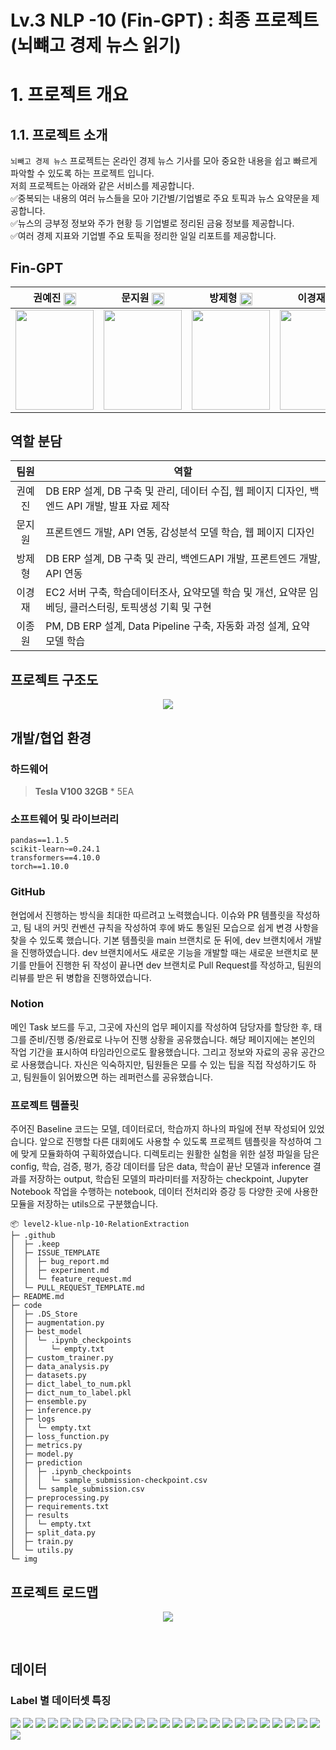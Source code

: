 # Lv.3 NLP -10 (Fin-GPT) : 최종 프로젝트 (뇌뺴고 경제 뉴스 읽기) 

</div>



# 1. 프로젝트 개요 
## 1.1. 프로젝트 소개
 `뇌빼고 경제 뉴스` 프로젝트는 온라인 경제 뉴스 기사를 모아 중요한 내용을 쉽고 빠르게 파악할 수 있도록 하는 프로젝트 입니다.   
 저희 프로젝트는 아래와 같은 서비스를 제공합니다.    
✅중복되는 내용의 여러 뉴스들을 모아 기간별/기업별로 주요 토픽과 뉴스 요약문을 제공합니다.    
✅뉴스의 긍부정 정보와 주가 현황 등 기업별로 정리된 금융 정보를 제공합니다.  
✅여러 경제 지표와 기업별 주요 토픽을 정리한 일일 리포트를 제공합니다.  


## Fin-GPT
<div align='center'>

|권예진 [<img src="img/github-mark.png" width="20" style="vertical-align:middle;">](https://github.com/Becky-Kwon)|문지원 [<img src="img/github-mark.png" width="20" style="vertical-align:middle;">](https://github.com/jwmooon)|방제형 [<img src="img/github-mark.png" width="20" style="vertical-align:middle;">](https://github.com/BJH9)|이경재 [<img src="img/github-mark.png" width="20" style="vertical-align:middle;">](https://github.com/EbanLee)|이종원 [<img src="img/github-mark.png" width="20" style="vertical-align:middle;">](https://github.com/jongwoncode)|
|:-:|:-:|:-:|:-:|:-:|
|<img src='img/예진 사진2.jpg' height=160 width=125></img>|<img src='img/지원 사진.png' height=160 width=125></img>|<img src='img/제형 사진.png' height=160 width=125></img>|<img src='img/경재_사진.png' height=160 width=125></img>|<img src='img/종원 사진.png' height=160 width=125></img>|

</div>

## 역할 분담

<div align='center'>

|팀원| 역할 |
|:---:| --- |
| 권예진 | DB ERP 설계, DB 구축 및 관리, 데이터 수집, 웹 페이지 디자인, 백엔드 API 개발, 발표 자료 제작 |
| 문지원 | 프론트엔드 개발, API 연동, 감성분석 모델 학습, 웹 페이지 디자인 |
| 방제형 | DB ERP 설계, DB 구축 및 관리, 백엔드API 개발, 프론트엔드 개발, API 연동 |
| 이경재 | EC2 서버 구축, 학습데이터조사, 요약모델 학습 및 개선, 요약문 임베딩, 클러스터링, 토픽생성 기획 및 구현 |
| 이종원 | PM, DB ERP 설계, Data Pipeline 구축, 자동화 과정 설계, 요약 모델 학습 |

</div>




## 프로젝트 구조도

<div align='center'>

<img src='img/프로젝트 구조도.png'></img>

</div>

## 개발/협업 환경

### 하드웨어
> **Tesla V100 32GB** * 5EA

### 소프트웨어 및 라이브러리
```
pandas==1.1.5
scikit-learn~=0.24.1
transformers==4.10.0
torch==1.10.0
```
### GitHub
현업에서 진행하는 방식을 최대한 따르려고 노력했습니다. 이슈와 PR 템플릿을 작성하고, 팀 내의 커밋 컨벤션 규칙을 작성하여 후에 봐도 통일된 모습으로 쉽게 변경 사항을 찾을 수 있도록 했습니다. 기본 템플릿을 main 브랜치로 둔 뒤에, dev 브랜치에서 개발을 진행하였습니다. dev 브랜치에서도 새로운 기능을 개발할 때는 새로운 브랜치로 분기를 만들어 진행한 뒤 작성이 끝나면 dev 브랜치로 Pull Request를 작성하고, 팀원의 리뷰를 받은 뒤 병합을 진행하였습니다.

### Notion
메인 Task 보드를 두고, 그곳에 자신의 업무 페이지를 작성하여 담당자를 할당한 후, 태그를 준비/진행 중/완료로 나누어 진행 상황을 공유했습니다. 해당 페이지에는 본인의 작업 기간을 표시하여 타임라인으로도 활용했습니다.
그리고 정보와 자료의 공유 공간으로 사용했습니다. 자신은 익숙하지만, 팀원들은 모를 수 있는 팁을 직접 작성하기도 하고, 팀원들이 읽어봤으면 하는 레퍼런스를 공유했습니다.

### 프로젝트 템플릿
주어진 Baseline 코드는 모델, 데이터로더, 학습까지 하나의 파일에 전부 작성되어 있었습니다. 앞으로 진행할 다른 대회에도 사용할 수 있도록 프로젝트 템플릿을 작성하여 그에 맞게 모듈화하여 구획하였습니다. 디렉토리는 원활한 실험을 위한 설정 파일을 담은 config, 학습, 검증, 평가, 증강 데이터를 담은 data, 학습이 끝난 모델과 inference 결과를 저장하는 output, 학습된 모델의 파라미터를 저장하는 checkpoint, Jupyter Notebook 작업을 수행하는 notebook, 데이터 전처리와 증강 등 다양한 곳에 사용한 모듈을 저장하는 utils으로 구분했습니다. 
```
📦 level2-klue-nlp-10-RelationExtraction
├─ .github
│  ├─ .keep
│  ├─ ISSUE_TEMPLATE
│  │  ├─ bug_report.md
│  │  ├─ experiment.md
│  │  └─ feature_request.md
│  └─ PULL_REQUEST_TEMPLATE.md
├─ README.md
├─ code
│  ├─ .DS_Store
│  ├─ augmentation.py
│  ├─ best_model
│  │  └─ .ipynb_checkpoints
│  │     └─ empty.txt
│  ├─ custom_trainer.py
│  ├─ data_analysis.py
│  ├─ datasets.py
│  ├─ dict_label_to_num.pkl
│  ├─ dict_num_to_label.pkl
│  ├─ ensemble.py
│  ├─ inference.py
│  ├─ logs
│  │  └─ empty.txt
│  ├─ loss_function.py
│  ├─ metrics.py
│  ├─ model.py
│  ├─ prediction
│  │  ├─ .ipynb_checkpoints
│  │  │  └─ sample_submission-checkpoint.csv
│  │  └─ sample_submission.csv
│  ├─ preprocessing.py
│  ├─ requirements.txt
│  ├─ results
│  │  └─ empty.txt
│  ├─ split_data.py
│  ├─ train.py
│  └─ utils.py
└─ img
```

## 프로젝트 로드맵

<div align='center'>

<img src='img/프로젝트 로드맵.png'></img>

</div>

<br>

## 데이터 
### Label 별 데이터셋 특징




![](./img/슬라이드2.PNG)
![](./img/슬라이드3.PNG)
![](./img/슬라이드4.PNG)
![](./img/슬라이드5.PNG)
![](./img/슬라이드6.PNG)
![](./img/슬라이드7.PNG)
![](./img/슬라이드8.PNG)
![](./img/슬라이드9.PNG)
![](./img/슬라이드10.PNG)
![](./img/슬라이드11.PNG)
![](./img/슬라이드12.PNG)
![](./img/슬라이드13.PNG)
![](./img/슬라이드14.PNG)
![](./img/슬라이드15.PNG)
![](./img/슬라이드16.PNG)
![](./img/슬라이드17.PNG)
![](./img/슬라이드18.PNG)
![](./img/슬라이드19.PNG)
![](./img/슬라이드20.PNG)
![](./img/슬라이드21.PNG)
![](./img/슬라이드22.PNG)
![](./img/슬라이드23.PNG)
![](./img/슬라이드34.PNG)
![](./img/슬라이드35.PNG)
![](./img/슬라이드36.PNG)
![](./img/슬라이드37.PNG)
